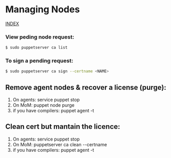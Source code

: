 # Managing Nodes

[INDEX](../../README.md)

### View peding node request:
```bash
$ sudo puppetserver ca list
```

### To sign a pending request:
```bash
$ sudo puppetserver ca sign --certname <NAME>
```

## Remove agent nodes & recover a license (purge):
1. On agents: service puppet stop
1. On MoM: puppet node purge <CERTNAME>
1. if you have compilers: puppet agent -t

## Clean cert but mantain the licence:
1. On agents: service puppet stop
1. On MoM: puppetserver ca clean --certname <AGENT CERT NAME>
1. if you have compilers: puppet agent -t
   